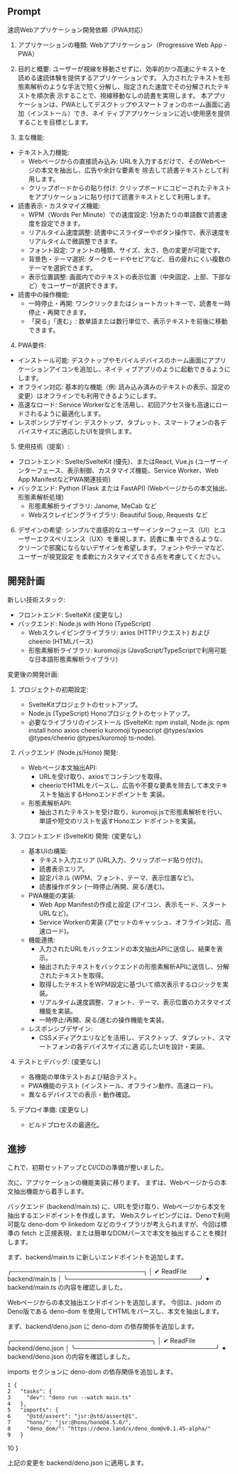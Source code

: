 ## Prompt
  速読Webアプリケーション開発依頼（PWA対応）


  1. アプリケーションの種類:
  Webアプリケーション（Progressive Web App - PWA）


  2. 目的と概要:
  ユーザーが視線を移動させずに、効率的かつ高速にテキストを読める速読体験を提供するアプリケーションです。
  入力されたテキストを形態素解析のような手法で短く分解し、指定された速度でその分解されたテキストを順次表
  示することで、視線移動なしの読書を実現します。
  本アプリケーションは、PWAとしてデスクトップやスマートフォンのホーム画面に追加（インストール）でき、ネイ
  ティブアプリケーションに近い使用感を提供することを目標とします。

  3. 主な機能:


   * テキスト入力機能:
       * Webページからの直接読み込み: URLを入力するだけで、そのWebページの本文を抽出し、広告や余計な要素を
         除去して読書テキストとして利用します。
       * クリップボードからの貼り付け:
         クリップボードにコピーされたテキストをアプリケーションに貼り付けて読書テキストとして利用します。
   * 読書表示・カスタマイズ機能:
       * WPM（Words Per Minute）での速度設定: 1分あたりの単語数で読書速度を設定できます。
       * リアルタイム速度調整: 読書中にスライダーやボタン操作で、表示速度をリアルタイムで微調整できます。
       * フォント設定: フォントの種類、サイズ、太さ、色の変更が可能です。
       * 背景色・テーマ選択: ダークモードやセピアなど、目の疲れにくい複数のテーマを選択できます。
       * 表示位置調整: 画面内でのテキストの表示位置（中央固定、上部、下部など）をユーザーが選択できます。
   * 読書中の操作機能:
       * 一時停止・再開: ワンクリックまたはショートカットキーで、読書を一時停止・再開できます。
       * 「戻る」「進む」: 数単語または数行単位で、表示テキストを前後に移動できます。


  4. PWA要件:
   * インストール可能: デスクトップやモバイルデバイスのホーム画面にアプリケーションアイコンを追加し、ネイテ
     ィブアプリのように起動できるようにします。
   * オフライン対応: 基本的な機能（例:
     読み込み済みのテキストの表示、設定の変更）はオフラインでも利用できるようにします。
   * 高速なロード: Service Workerなどを活用し、初回アクセス後も高速にロードされるように最適化します。
   * レスポンシブデザイン:
     デスクトップ、タブレット、スマートフォンの各デバイスサイズに適応したUIを提供します。


  5. 使用技術（提案）:
   * フロントエンド: Svelte/SvelteKit (優先)、またはReact, Vue.js
     (ユーザーインターフェース、表示制御、カスタマイズ機能、Service Worker、Web App
     ManifestなどPWA関連技術)
   * バックエンド: Python (Flask または FastAPI) (Webページからの本文抽出、形態素解析処理)
       * 形態素解析ライブラリ: Janome, MeCab など
       * Webスクレイピングライブラリ: Beautiful Soup, Requests など


  6. デザインの希望:
  シンプルで直感的なユーザーインターフェース（UI）とユーザーエクスペリエンス（UX）を重視します。読書に集
  中できるような、クリーンで邪魔にならないデザインを希望します。フォントやテーマなど、ユーザーが視覚設定
  を柔軟にカスタマイズできる点を考慮してください。



## 開発計画
  新しい技術スタック:


   * フロントエンド: SvelteKit (変更なし)
   * バックエンド: Node.js with Hono (TypeScript)
       * Webスクレイピングライブラリ: axios (HTTPリクエスト) および cheerio (HTMLパース)
       * 形態素解析ライブラリ: kuromoji.js (JavaScript/TypeScriptで利用可能な日本語形態素解析ライブラリ)

  変更後の開発計画:


   1. プロジェクトの初期設定:
       * SvelteKitプロジェクトのセットアップ。
       * Node.js (TypeScript) Honoプロジェクトのセットアップ。
       * 必要なライブラリのインストール (SvelteKit: npm install, Node.js: npm install hono axios cheerio 
         kuromoji typescript @types/axios @types/cheerio @types/kuromoji ts-node).


   2. バックエンド (Node.js/Hono) 開発:
       * Webページ本文抽出API:
           * URLを受け取り、axiosでコンテンツを取得。
           * cheerioでHTMLをパースし、広告や不要な要素を除去して本文テキストを抽出するHonoエンドポイントを
             実装。
       * 形態素解析API:
           * 抽出されたテキストを受け取り、kuromoji.jsで形態素解析を行い、単語や短文のリストを返すHonoエン
             ドポイントを実装。


   3. フロントエンド (SvelteKit) 開発: (変更なし)
       * 基本UIの構築:
           * テキスト入力エリア (URL入力、クリップボード貼り付け)。
           * 読書表示エリア。
           * 設定パネル (WPM、フォント、テーマ、表示位置など)。
           * 読書操作ボタン (一時停止/再開、戻る/進む)。
       * PWA機能の実装:
           * Web App Manifestの作成と設定 (アイコン、表示モード、スタートURLなど)。
           * Service Workerの実装 (アセットのキャッシュ、オフライン対応、高速ロード)。
       * 機能連携:
           * 入力されたURLをバックエンドの本文抽出APIに送信し、結果を表示。
           * 抽出されたテキストをバックエンドの形態素解析APIに送信し、分解されたテキストを取得。
           * 取得したテキストをWPM設定に基づいて順次表示するロジックを実装。
           * リアルタイム速度調整、フォント、テーマ、表示位置のカスタマイズ機能を実装。
           * 一時停止/再開、戻る/進むの操作機能を実装。
       * レスポンシブデザイン:
           * CSSメディアクエリなどを活用し、デスクトップ、タブレット、スマートフォンの各デバイスサイズに適
             応したUIを設計・実装。

   4. テストとデバッグ: (変更なし)
       * 各機能の単体テストおよび結合テスト。
       * PWA機能のテスト (インストール、オフライン動作、高速ロード)。
       * 異なるデバイスでの表示・動作確認。


   5. デプロイ準備: (変更なし)
       * ビルドプロセスの最適化。


## 進捗
これで、初期セットアップとCI/CDの準備が整いました。


  次に、アプリケーションの機能実装に移ります。
  まずは、Webページからの本文抽出機能から着手します。


  バックエンド (backend/main.ts)
  に、URLを受け取り、Webページから本文を抽出するエンドポイントを作成します。
  Webスクレイピングには、Denoで利用可能な deno-dom や linkedom
  などのライブラリが考えられますが、今回は標準の fetch
  と正規表現、または簡単なDOMパースで本文を抽出することを検討します。


  まず、backend/main.ts に新しいエンドポイントを追加します。

 ╭──────────────────────────────╮
 │ ✔  ReadFile backend/main.ts  │
 ╰──────────────────────────────╯
✦ backend/main.ts の内容を確認しました。


  Webページからの本文抽出エンドポイントを追加します。
  今回は、jsdom のDeno版である deno-dom を使用してHTMLをパースし、本文を抽出します。


  まず、backend/deno.json に deno-dom の依存関係を追加します。

 ╭────────────────────────────────╮
 │ ✔  ReadFile backend/deno.json  │
 ╰────────────────────────────────╯
✦ backend/deno.json の内容を確認しました。


  imports セクションに deno-dom の依存関係を追加します。



    1 {
    2   "tasks": {
    3     "dev": "deno run --watch main.ts"
    4   },
    5   "imports": {
    6     "@std/assert": "jsr:@std/assert@1",
    7     "hono/": "jsr:@hono/hono@4.5.0/",
    8     "deno_dom/": "https://deno.land/x/deno_dom@v0.1.45-alpha/"
    9   }
   10 }

  上記の変更を backend/deno.json に適用します。